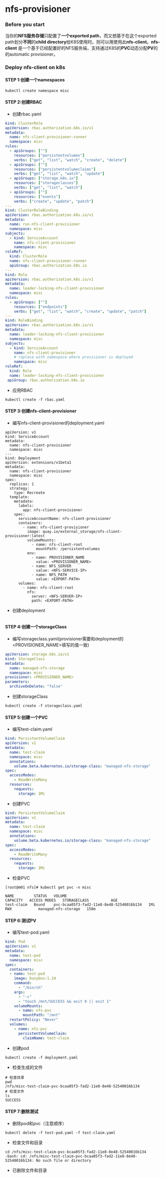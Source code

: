 # nfs-provisioner

### Before you start

当你的**NFS服务存储**只配置了**一个exported path**，而又想基于在这个exported path划分**不同**的**child directory**给K8S使用时。则可以用使用此**nfs-client**。**nfs-client** 是一个基于已经配置好的NFS服务端，支持通过K8S的**PVC**动态分配**PV**的的automatic provisioner。

### Deploy nfs-client on k8s

#### STEP 1:创建一个namespaces

```shell
kubectl create namespace misc
```

#### STEP 2:创建RBAC

- 创建rbac.yaml

```yaml
kind: ClusterRole
apiVersion: rbac.authorization.k8s.io/v1
metadata:
  name: nfs-client-provisioner-runner
  namespace: misc
rules:
  - apiGroups: [""]
    resources: ["persistentvolumes"]
    verbs: ["get", "list", "watch", "create", "delete"]
  - apiGroups: [""]
    resources: ["persistentvolumeclaims"]
    verbs: ["get", "list", "watch", "update"]
  - apiGroups: ["storage.k8s.io"]
    resources: ["storageclasses"]
    verbs: ["get", "list", "watch"]
  - apiGroups: [""]
    resources: ["events"]
    verbs: ["create", "update", "patch"]
---
kind: ClusterRoleBinding
apiVersion: rbac.authorization.k8s.io/v1
metadata:
  name: run-nfs-client-provisioner
  namespace: misc
subjects:
  - kind: ServiceAccount
    name: nfs-client-provisioner
    namespace: misc
roleRef:
  kind: ClusterRole
  name: nfs-client-provisioner-runner
  apiGroup: rbac.authorization.k8s.io
---
kind: Role
apiVersion: rbac.authorization.k8s.io/v1
metadata:
  name: leader-locking-nfs-client-provisioner
  namespace: misc
rules:
  - apiGroups: [""]
    resources: ["endpoints"]
    verbs: ["get", "list", "watch", "create", "update", "patch"]
---
kind: RoleBinding
apiVersion: rbac.authorization.k8s.io/v1
metadata:
  name: leader-locking-nfs-client-provisioner
  namespace: misc
subjects:
  - kind: ServiceAccount
    name: nfs-client-provisioner
    # replace with namespace where provisioner is deployed
    namespace: misc
roleRef:
  kind: Role
  name: leader-locking-nfs-client-provisioner
 apiGroup: rbac.authorization.k8s.io
```

- 应用RBAC

```shell
kubectl create -f rbac.yaml
```

#### STEP 3:创建nfs-client-provisioner

- 编写nfs-client-provisioner的deployment.yaml

```
apiVersion: v1
kind: ServiceAccount
metadata:
  name: nfs-client-provisioner
  namespace: misc
---
kind: Deployment
apiVersion: extensions/v1beta1
metadata:
  name: nfs-client-provisioner
  namespace: misc
spec:
  replicas: 1
  strategy:
    type: Recreate
  template:
    metadata:
      labels:
        app: nfs-client-provisioner
    spec:
      serviceAccountName: nfs-client-provisioner
      containers:
        - name: nfs-client-provisioner
          image: quay.io/external_storage/nfs-client-provisioner:latest
          volumeMounts:
            - name: nfs-client-root
              mountPath: /persistentvolumes
          env:
            - name: PROVISIONER_NAME
              value: <PROVISIONER_NAME>
            - name: NFS_SERVER
              value: <NFS-SERVICE-IP>
            - name: NFS_PATH
              value: <EXPORT-PATH>
      volumes:
        - name: nfs-client-root
          nfs:
            server: <NFS-SERVER-IP>
            path: <EXPORT-PATH>
```

- 创建deployment

```shell

```

#### STEP 4:创建一个storageClass

- 编写storageclass.yaml(provisioner需要和deployment的<PROVISIONER_NAME>填写的值一致)

```yaml
apiVersion: storage.k8s.io/v1
kind: StorageClass
metadata:
  name: managed-nfs-storage
  namespace: misc
provisioner: <PROVISIONER_NAME>
parameters:
  archiveOnDelete: "false"
```

- 创建storageClass

```shell
kubectl create -f storageclass.yaml
```

#### STEP 5:创建一个PVC

- 编写test-claim.yaml

```yaml
kind: PersistentVolumeClaim
apiVersion: v1
metadata:
  name: test-claim
  namespace: misc
  annotations:
    volume.beta.kubernetes.io/storage-class: "managed-nfs-storage"
spec:
  accessModes:
    - ReadWriteMany
  resources:
    requests:
      storage: 1Mi
```

- 创建PVC

```yaml
kind: PersistentVolumeClaim
apiVersion: v1
metadata:
  name: test-claim
  namespace: misc
  annotations:
    volume.beta.kubernetes.io/storage-class: "managed-nfs-storage"
spec:
  accessModes:
    - ReadWriteMany
  resources:
    requests:
      storage: 1Mi
```

- 检查PVC

```shell
[root@m01 nfs]# kubectl get pvc -n misc

NAME         STATUS   VOLUME                                     CAPACITY   ACCESS MODES   STORAGECLASS          AGE
test-claim   Bound    pvc-bcaa05f3-fad2-11e8-8e48-52540016b134   1Mi        RWX            managed-nfs-storage   158m
```

#### STEP 6:测试PV

- 编写test-pod.yaml

```yaml
kind: Pod
apiVersion: v1
metadata:
  name: test-pod
  namespace: misc
spec:
  containers:
  - name: test-pod
    image: busybox:1.24
    command:
      - "/bin/sh"
    args:
      - "-c"
      - "touch /mnt/SUCCESS && exit 0 || exit 1"
    volumeMounts:
      - name: nfs-pvc
        mountPath: "/mnt"
  restartPolicy: "Never"
  volumes:
    - name: nfs-pvc
      persistentVolumeClaim:
        claimName: test-claim
```

- 创建pod

```shell
kubectl create -f deployment.yaml
```

- 检查生成的文件

```shell
# 检查目录
pwd
/nfs/misc-test-claim-pvc-bcaa05f3-fad2-11e8-8e48-52540016b134
# 检查文件
ls
SUCCESS
```

#### STEP 7:删除测试

- 删除pod和pvc（注意顺序）

```shell
kubectl delete -f test-pod.yaml -f test-claim.yaml
```

- 检查文件和目录

```shell
cd /nfs/misc-test-claim-pvc-bcaa05f3-fad2-11e8-8e48-52540016b134
-bash: cd: /nfs/misc-test-claim-pvc-bcaa05f3-fad2-11e8-8e48-52540016b134: No such file or directory
```

- 已删除文件和目录
